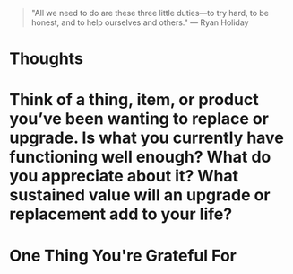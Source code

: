 
> \"All we need to do are these three little duties—to try hard, to be honest, and to help ourselves and others.\" — Ryan Holiday

# Thoughts

# Think of a thing, item, or product you’ve been wanting to replace or upgrade. Is what you currently have functioning well enough? What do you appreciate about it? What sustained value will an upgrade or replacement add to your life?

# One Thing You're Grateful For

